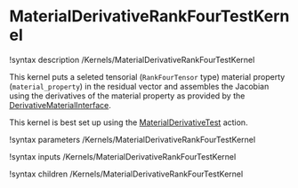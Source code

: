 # MaterialDerivativeRankFourTestKernel
!syntax description /Kernels/MaterialDerivativeRankFourTestKernel

This kernel puts a seleted tensorial (`RankFourTensor` type) material property (`material_property`) in the residual vector
and assembles the Jacobian using the derivatives of the material property as provided by the
[DerivativeMaterialInterface](/DerivativeMaterialInterface.md).

This kernel is best set up using the [MaterialDerivativeTest](/MaterialDerivativeTestAction.md) action.

!syntax parameters /Kernels/MaterialDerivativeRankFourTestKernel

!syntax inputs /Kernels/MaterialDerivativeRankFourTestKernel

!syntax children /Kernels/MaterialDerivativeRankFourTestKernel
